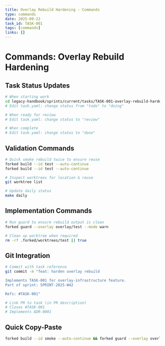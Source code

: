 ```yaml
---
title: Overlay Rebuild Hardening - Commands
type: commands
date: 2025-09-22
task_id: TASK-001
tags: [commands]
links: []
---
```


# Commands: Overlay Rebuild Hardening

## Task Status Updates
```bash
# When starting work
cd legacy-handbook/sprints/current/tasks/TASK-001-overlay-rebuild-hardening/
# Edit task.yaml: change status from "todo" to "doing"

# When ready for review
# Edit task.yaml: change status to "review"

# When complete
# Edit task.yaml: change status to "done"
```

## Validation Commands
```bash
# Quick smoke rebuild twice to ensure reuse
forked build --id test --auto-continue
forked build --id test --auto-continue

# Inspect worktrees for location & reuse
git worktree list

# Update daily status
make daily
```

## Implementation Commands
```bash
# Run guard to ensure rebuild output is clean
forked guard --overlay overlay/test --mode warn

# Clean up worktree when required
rm -rf .forked/worktrees/test || true
```

## Git Integration
```bash
# Commit with task reference
git commit -m "feat: harden overlay rebuild

Implements TASK-001 for overlay-infrastructure feature.
Part of sprint: SPRINT-2025-W42

Refs: #TASK-001"

# Link PR to task (in PR description)
# Closes #TASK-001
# Implements ADR-0001
```

## Quick Copy-Paste
```bash
forked build --id smoke --auto-continue && forked guard --overlay overlay/smoke --mode warn
```
